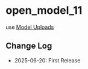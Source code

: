 # open_model_11

use [Model Uploads](https://docs.numer.ai/numerai-tournament/submissions/model-uploads)

## Change Log

- 2025-06-20: First Release

